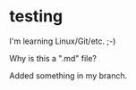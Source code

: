 # testing
I'm learning Linux/Git/etc. ;-)

Why is this a ".md" file?

Added something in my branch.
